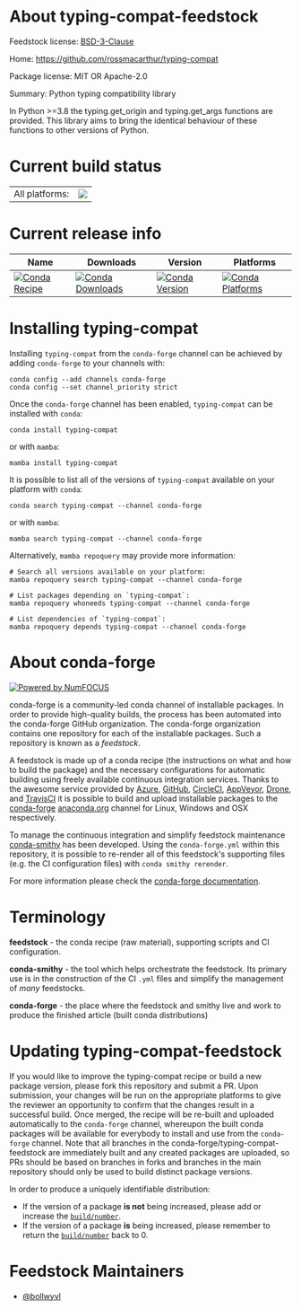 About typing-compat-feedstock
=============================

Feedstock license: [BSD-3-Clause](https://github.com/conda-forge/typing-compat-feedstock/blob/main/LICENSE.txt)

Home: https://github.com/rossmacarthur/typing-compat

Package license: MIT OR Apache-2.0

Summary: Python typing compatibility library

In Python >=3.8 the typing.get_origin and typing.get_args functions are
provided. This library aims to bring the identical behaviour of these
functions to other versions of Python.


Current build status
====================


<table><tr><td>All platforms:</td>
    <td>
      <a href="https://dev.azure.com/conda-forge/feedstock-builds/_build/latest?definitionId=13237&branchName=main">
        <img src="https://dev.azure.com/conda-forge/feedstock-builds/_apis/build/status/typing-compat-feedstock?branchName=main">
      </a>
    </td>
  </tr>
</table>

Current release info
====================

| Name | Downloads | Version | Platforms |
| --- | --- | --- | --- |
| [![Conda Recipe](https://img.shields.io/badge/recipe-typing--compat-green.svg)](https://anaconda.org/conda-forge/typing-compat) | [![Conda Downloads](https://img.shields.io/conda/dn/conda-forge/typing-compat.svg)](https://anaconda.org/conda-forge/typing-compat) | [![Conda Version](https://img.shields.io/conda/vn/conda-forge/typing-compat.svg)](https://anaconda.org/conda-forge/typing-compat) | [![Conda Platforms](https://img.shields.io/conda/pn/conda-forge/typing-compat.svg)](https://anaconda.org/conda-forge/typing-compat) |

Installing typing-compat
========================

Installing `typing-compat` from the `conda-forge` channel can be achieved by adding `conda-forge` to your channels with:

```
conda config --add channels conda-forge
conda config --set channel_priority strict
```

Once the `conda-forge` channel has been enabled, `typing-compat` can be installed with `conda`:

```
conda install typing-compat
```

or with `mamba`:

```
mamba install typing-compat
```

It is possible to list all of the versions of `typing-compat` available on your platform with `conda`:

```
conda search typing-compat --channel conda-forge
```

or with `mamba`:

```
mamba search typing-compat --channel conda-forge
```

Alternatively, `mamba repoquery` may provide more information:

```
# Search all versions available on your platform:
mamba repoquery search typing-compat --channel conda-forge

# List packages depending on `typing-compat`:
mamba repoquery whoneeds typing-compat --channel conda-forge

# List dependencies of `typing-compat`:
mamba repoquery depends typing-compat --channel conda-forge
```


About conda-forge
=================

[![Powered by
NumFOCUS](https://img.shields.io/badge/powered%20by-NumFOCUS-orange.svg?style=flat&colorA=E1523D&colorB=007D8A)](https://numfocus.org)

conda-forge is a community-led conda channel of installable packages.
In order to provide high-quality builds, the process has been automated into the
conda-forge GitHub organization. The conda-forge organization contains one repository
for each of the installable packages. Such a repository is known as a *feedstock*.

A feedstock is made up of a conda recipe (the instructions on what and how to build
the package) and the necessary configurations for automatic building using freely
available continuous integration services. Thanks to the awesome service provided by
[Azure](https://azure.microsoft.com/en-us/services/devops/), [GitHub](https://github.com/),
[CircleCI](https://circleci.com/), [AppVeyor](https://www.appveyor.com/),
[Drone](https://cloud.drone.io/welcome), and [TravisCI](https://travis-ci.com/)
it is possible to build and upload installable packages to the
[conda-forge](https://anaconda.org/conda-forge) [anaconda.org](https://anaconda.org/)
channel for Linux, Windows and OSX respectively.

To manage the continuous integration and simplify feedstock maintenance
[conda-smithy](https://github.com/conda-forge/conda-smithy) has been developed.
Using the ``conda-forge.yml`` within this repository, it is possible to re-render all of
this feedstock's supporting files (e.g. the CI configuration files) with ``conda smithy rerender``.

For more information please check the [conda-forge documentation](https://conda-forge.org/docs/).

Terminology
===========

**feedstock** - the conda recipe (raw material), supporting scripts and CI configuration.

**conda-smithy** - the tool which helps orchestrate the feedstock.
                   Its primary use is in the construction of the CI ``.yml`` files
                   and simplify the management of *many* feedstocks.

**conda-forge** - the place where the feedstock and smithy live and work to
                  produce the finished article (built conda distributions)


Updating typing-compat-feedstock
================================

If you would like to improve the typing-compat recipe or build a new
package version, please fork this repository and submit a PR. Upon submission,
your changes will be run on the appropriate platforms to give the reviewer an
opportunity to confirm that the changes result in a successful build. Once
merged, the recipe will be re-built and uploaded automatically to the
`conda-forge` channel, whereupon the built conda packages will be available for
everybody to install and use from the `conda-forge` channel.
Note that all branches in the conda-forge/typing-compat-feedstock are
immediately built and any created packages are uploaded, so PRs should be based
on branches in forks and branches in the main repository should only be used to
build distinct package versions.

In order to produce a uniquely identifiable distribution:
 * If the version of a package **is not** being increased, please add or increase
   the [``build/number``](https://docs.conda.io/projects/conda-build/en/latest/resources/define-metadata.html#build-number-and-string).
 * If the version of a package **is** being increased, please remember to return
   the [``build/number``](https://docs.conda.io/projects/conda-build/en/latest/resources/define-metadata.html#build-number-and-string)
   back to 0.

Feedstock Maintainers
=====================

* [@bollwyvl](https://github.com/bollwyvl/)

